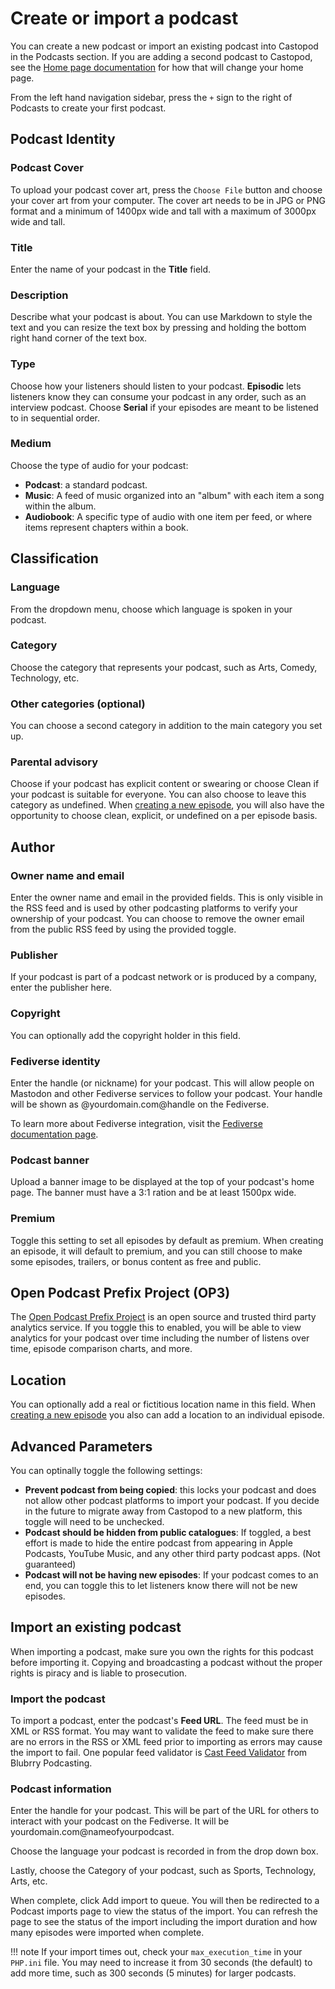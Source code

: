 # Create or import a podcast

You can create a new podcast or import an existing podcast into Castopod in the Podcasts section.  If you are adding 
a second podcast to Castopod, see the [Home page documentation](../website/home.md) for how that will change your 
home page.

From the left hand navigation sidebar, press the `+` sign to the right of Podcasts to create your first podcast.

## Podcast Identity

### Podcast Cover

To upload your podcast cover art, press the `Choose File` button and choose your cover art from your computer.  The 
cover art needs to be in JPG or PNG format and a minimum of 1400px wide and tall with a maximum of 3000px wide and 
tall.

### Title
Enter the name of your podcast in the **Title** field.

### Description

Describe what your podcast is about.  You can use Markdown to style the text and you can resize the text box by
pressing and holding the bottom right hand corner of the text box.

### Type

Choose how your listeners should listen to your podcast.  **Episodic** lets listeners know they can consume your podcast 
in any order, such as an interview podcast.  Choose **Serial** if your episodes are meant to be listened to in 
sequential order.

### Medium

Choose the type of audio for your podcast:

* **Podcast**: a standard podcast.
* **Music**: A feed of music organized into an "album" with each item a song within the album.
* **Audiobook**: A specific type of audio with one item per feed, or where items represent chapters within a book.

## Classification

### Language

From the dropdown menu, choose which language is spoken in your podcast.

### Category

Choose the category that represents your podcast, such as Arts, Comedy, Technology, etc.

### Other categories (optional)

You can choose a second category in addition to the main category you set up.

### Parental advisory

Choose if your podcast has explicit content or swearing or choose Clean if your podcast is suitable for everyone. You 
can also choose to leave this category as undefined.  When [creating a new episode](../podcast/episodes.md), 
you will also have the opportunity to choose clean, explicit, or undefined on a per episode basis.

## Author

### Owner name and email

Enter the owner name and email in the provided fields.  This is only visible in the RSS feed and is used by other 
podcasting platforms to verify your ownership of your podcast.  You can choose to remove the owner email 
from the public RSS feed by using the provided toggle.

### Publisher

If your podcast is part of a podcast network or is produced by a company, enter the publisher here.

### Copyright

You can optionally add the copyright holder in this field.

### Fediverse identity

Enter the handle (or nickname) for your podcast.  This will allow people on Mastodon and other Fediverse services 
to follow your podcast.  Your handle will be shown as @yourdomain.com@handle on the Fediverse.  

To learn more about Fediverse integration, visit the [Fediverse documentation page](../instance/fediverse.md).

### Podcast banner

Upload a banner image to be displayed at the top of your podcast's home page.  The banner must have a 3:1 ration and 
be at least 1500px wide.

### Premium

Toggle this setting to set all episodes by default as premium.  When creating an episode, it will default to premium, 
and you can still choose to make some episodes, trailers, or bonus content as free and public.

## Open Podcast Prefix Project (OP3)

The [Open Podcast Prefix Project](https://op3.dev) is an open source and trusted third party analytics service.  If 
you toggle this to enabled, you will be able to view analytics for your podcast over time including the number of 
listens over time, episode comparison charts, and more.

## Location

You can optionally add a real or fictitious location name in this field.  When 
[creating a new episode](../podcast/episodes.md) you also can add a location to an individual episode.

## Advanced Parameters

You can optinally toggle the following settings: 

* **Prevent podcast from being copied**:  this locks your podcast and does not allow other podcast platforms to import 
your podcast.  If you decide in the future to migrate away from Castopod to a new platform, this toggle will need to be
unchecked.
* **Podcast should be hidden from public catalogues**: If toggled, a best effort is made to hide the entire podcast from 
appearing in Apple Podcasts, YouTube Music, and any other third party podcast apps.  (Not guaranteed)
* **Podcast will not be having new episodes**:  If your podcast comes to an end, you can toggle this to let listeners 
know there will not be new episodes.

## Import an existing podcast

When importing a podcast, make sure you own the rights for this podcast before importing it. 
Copying and broadcasting a podcast without the proper rights is piracy and is liable to prosecution.

### Import the podcast

To import a podcast, enter the podcast's **Feed URL**.  The feed must be in XML or RSS format.  You may want to validate 
the feed to make sure there are no errors in the RSS or XML feed prior to importing as errors may cause the import 
to fail.  One popular feed validator is [Cast Feed Validator](https://www.castfeedvalidator.com) from 
Blubrry Podcasting.

### Podcast information

Enter the handle for your podcast.  This will be part of the URL for others to interact with your podcast on the 
Fediverse.  It will be yourdomain.com@nameofyourpodcast.

Choose the language your podcast is recorded in from the drop down box.

Lastly, choose the Category of your podcast, such as Sports, Technology, Arts, etc.

When complete, click Add import to queue.  You will then be redirected to a Podcast imports page to view the status 
of the import.  You can refresh the page to see the status of the import including the import duration and how many 
episodes were imported when complete.

!!! note
    If your import times out, check your `max_execution_time` in your `PHP.ini` file.  You may need to increase it 
    from 30 seconds (the default) to add more time, such as 300 seconds (5 minutes) for larger podcasts.